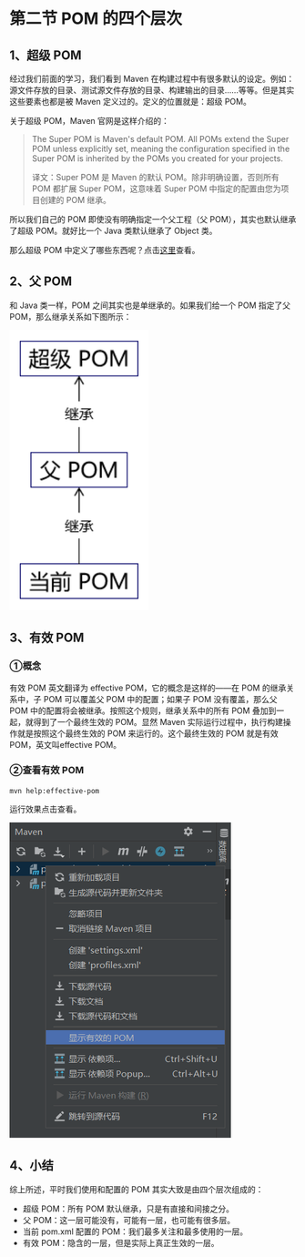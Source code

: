 # 第二节 POM 的四个层次

## 1、超级 POM

经过我们前面的学习，我们看到 Maven 在构建过程中有很多默认的设定。例如：源文件存放的目录、测试源文件存放的目录、构建输出的目录……等等。但是其实这些要素也都是被 Maven 定义过的。定义的位置就是：超级 POM。

关于超级 POM，Maven 官网是这样介绍的：

> The Super POM is Maven's default POM. All POMs extend the Super POM unless explicitly set, meaning the configuration specified in the Super POM is inherited by the POMs you created for your projects.
> 
> 译文：Super POM 是 Maven 的默认 POM。除非明确设置，否则所有 POM 都扩展 Super POM，这意味着 Super POM 中指定的配置由您为项目创建的 POM 继承。

所以我们自己的 POM 即使没有明确指定一个父工程（父 POM），其实也默认继承了超级 POM。就好比一个 Java 类默认继承了 Object 类。

那么超级 POM 中定义了哪些东西呢？点击[这里](datum/超级POM.md)查看。

## 2、父 POM

和 Java 类一样，POM 之间其实也是单继承的。如果我们给一个 POM 指定了父 POM，那么继承关系如下图所示：

![img.png](img.png)

## 3、有效 POM

### ①概念

有效 POM 英文翻译为 effective POM，它的概念是这样的——在 POM 的继承关系中，子 POM 可以覆盖父 POM 中的配置；如果子 POM 没有覆盖，那么父 POM 中的配置将会被继承。按照这个规则，继承关系中的所有 POM 叠加到一起，就得到了一个最终生效的 POM。显然 Maven 实际运行过程中，执行构建操作就是按照这个最终生效的 POM 来运行的。这个最终生效的 POM 就是有效 POM，英文叫effective POM。

### ②查看有效 POM

```shell
mvn help:effective-pom
```

运行效果点击查看。

![img_1.png](img_1.png)

## 4、小结

综上所述，平时我们使用和配置的 POM 其实大致是由四个层次组成的：

* 超级 POM：所有 POM 默认继承，只是有直接和间接之分。
* 父 POM：这一层可能没有，可能有一层，也可能有很多层。
* 当前 pom.xml 配置的 POM：我们最多关注和最多使用的一层。
* 有效 POM：隐含的一层，但是实际上真正生效的一层。